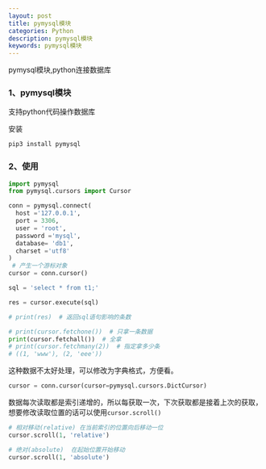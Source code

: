 ```yaml
---
layout: post
title: pymysql模块
categories: Python
description: pymysql模块
keywords: pymysql模块
---
```


pymysql模块,python连接数据库

### 1、pymysql模块

支持python代码操作数据库

安装

```py
pip3 install pymysql
```

### 2、使用

```py
import pymysql
from pymysql.cursors import Cursor

conn = pymysql.connect(
  host ='127.0.0.1',
  port = 3306,
  user = 'root',
  password ='mysql',
  database= 'db1',
  charset ='utf8'
)
 # 产生一个游标对象
cursor = conn.cursor()

sql = 'select * from t1;'

res = cursor.execute(sql)

# print(res)  # 返回sql语句影响的条数

# print(cursor.fetchone())  # 只拿一条数据
print(cursor.fetchall())  # 全拿 
# print(cursor.fetchmany(2))  # 指定拿多少条
# ((1, 'www'), (2, 'eee'))
```

这种数据不太好处理，可以修改为字典格式，方便看。

```py
cursor = conn.cursor(cursor=pymysql.cursors.DictCursor)
```

数据每次读取都是索引递增的，所以每获取一次，下次获取都是接着上次的获取，想要修改读取位置的话可以使用`cursor.scroll()`

```py
# 相对移动(relative) 在当前索引的位置向后移动一位
cursor.scroll(1, 'relative')

# 绝对(absolute)  在起始位置开始移动
cursor.scroll(1, 'absolute')
```
